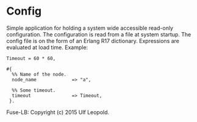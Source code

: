 Config
======

Simple application for holding a system wide accessible read-only
configuration. The configuration is read from a file at system
startup. The config file is on the form of an Erlang R17
dictionary. Expressions are evaluated at load time. Example:

    Timeout = 60 * 60,

    #{
      %% Name of the node.
      node_name             => "a",

      %% Some timeout.
      timeout               => Timeout,
     }.

Fuse-LB: Copyright (c) 2015 Ulf Leopold.
